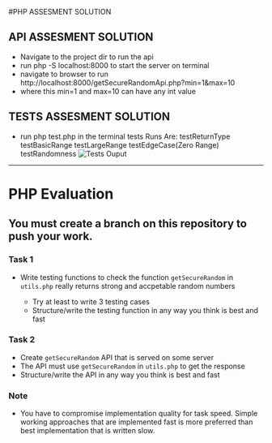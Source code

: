 #PHP ASSESMENT SOLUTION

## API ASSESMENT SOLUTION
* Navigate to the project dir to run the api
* run php -S localhost:8000 to start the server on terminal
* navigate to browser to run http://localhost:8000/getSecureRandomApi.php?min=1&max=10
* where this min=1 and max=10 can have any int value

## TESTS ASSESMENT SOLUTION

* run php test.php in the terminal
 tests Runs Are:
testReturnType
testBasicRange
testLargeRange
testEdgeCase(Zero Range)
testRandomness
![Tests Ouput](/php-eval/image/tests_result.PNG)

---------------------------------------------

# PHP Evaluation

## You must create a branch on this repository to push your work.

### Task 1

* Write testing functions to check the function `getSecureRandom` in `utils.php` really returns strong and accpetable random numbers

  * Try at least to write 3 testing cases
  * Structure/write the testing function in any way you think is best and fast

### Task 2

* Create `getSecureRandom` API that is served on some server
* The API must use `getSecureRandom` in `utils.php` to get the response
* Structure/write the API in any way you think is best and fast

### Note
* You have to compromise implementation quality for task speed. Simple working approaches that are implemented fast is more preferred than best implementation that is written slow.

